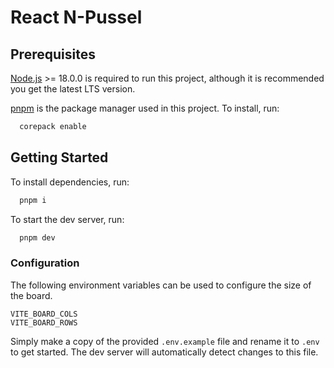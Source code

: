 # React N-Pussel

## Prerequisites

[Node.js](https://nodejs.org/en) >= 18.0.0 is required to run this project, although it is recommended you get the latest LTS version.

[pnpm](https://pnpm.io) is the package manager used in this project.
To install, run:

```bash
  corepack enable
```

## Getting Started

To install dependencies, run:

```bash
  pnpm i
```

To start the dev server, run:

```bash
  pnpm dev
```

### Configuration

The following environment variables can be used to configure the size of the board.

```
VITE_BOARD_COLS
VITE_BOARD_ROWS
```

Simply make a copy of the provided `.env.example` file and rename it to `.env` to get started. The dev server will automatically detect changes to this file.
